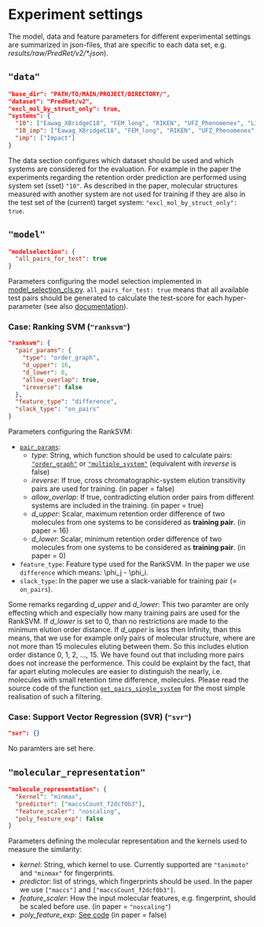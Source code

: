 # Experiment settings

The model, data and feature parameters for different experimental settings are 
summarized in json-files, that are specific to each data set, e.g. _results/raw/PredRet/v2/\*.json_).

## ```"data"```

```json
"base_dir": "PATH/TO/MAIN/PROJECT/DIRECTORY/",
"dataset": "PredRet/v2",
"excl_mol_by_struct_only": true,
"systems": {
  "10": ["Eawag_XBridgeC18", "FEM_long", "RIKEN", "UFZ_Phenomenex", "LIFE_old"],
  "10_imp": ["Eawag_XBridgeC18", "FEM_long", "RIKEN", "UFZ_Phenomenex", "LIFE_old", "Impact"],
  "imp": ["Impact"]
}
```

The data section configures which dataset should be used and which systems are
considered for the evaluation. For example in the paper the experiments regarding
the retention order prediction are performed using system set (sset) ```"10"```. 
As described in the paper, molecular structures measured with another system are
not used for training if they are also in the test set of the (current) target
system: ```"excl_mol_by_struct_only": true```. 

## ```"model"```

```json
"modelselection": {
  "all_pairs_for_test": true
}
```

Parameters configuring the model selection implemented in [model_selection_cls.py](src/model_selection_cls.py). 
```all_pairs_for_test: true``` means that all available test pairs should be generated
to calculate the test-score for each hyper-parameter (see also [documentation](src/model_selection_cls.py#L246)).

### Case: Ranking SVM (```"ranksvm"```)

```json
"ranksvm": {
  "pair_params": {
    "type": "order_graph",
    "d_upper": 16,
    "d_lower": 0,
    "allow_overlap": true,
    "ireverse": false
  },
  "feature_type": "difference",
  "slack_type": "on_pairs"
}
```

Parameters configuring the RankSVM:

- [```pair_params```](src/model_selection_cls.py#L230):
    - _type_: String, which function should be used to calculate pairs: [```"order_graph"```](src/rank_svm_cls.py#L60) or [```"multiple_system"```](src/rank_svm_cls.py#L225) (equivalent with _ireverse_ is false) 
    - _ireverse_: If true, cross chromatographic-system elution transitivity pairs are used for training. (in paper = false)
    - _allow_overlap_: If true, contradicting elution order pairs from different systems are included in the training. (in paper = true)
    - _d_upper_: Scalar, maximum retention order difference of two molecules from one systems to be considered as __training pair__. (in paper = 16) 
    - _d_lower_: Scalar, minimum retention order difference of two molecules from one systems to be considered as __training pair__. (in paper = 0) 
- ```feature_type```: Feature type used for the RankSVM. In the paper we use ```difference``` which means: \phi_j - \phi_i. 
- ```slack_type```: In the paper we use a slack-variable for training pair (= ```on_pairs```).

Some remarks regarding _d_upper_ and _d_lower_: This two paramter are only effecting 
which and especially how many training pairs are used for the RankSVM. If _d_lower_ 
is set to 0, than no restrictions are made to the minimum elution order distance. 
If _d_upper_ is less then Infinity, than this means, that we use for example only 
pairs of molecular structure, where are not more than 15 molecules eluting between 
them. So this includes elution order distance 0, 1, 2, ..., 15. We have found out
that including more pairs does not increase the performence. This could be explaint 
by the fact, that far apart eluting molecules are easier to distinguish the nearly,
i.e. molecules with small retention time difference, molecules. Please read the
source code of the function [```get_pairs_single_system```](src/rank_svm_cls.py#L300)
for the most simple realisation of such a filtering.

### Case: Support Vector Regression (SVR) (```"svr"```)

```json
"svr": {}
```

No paramters are set here.

## ```"molecular_representation"```

```json
"molecule_representation": {
  "kernel": "minmax",
  "predictor": ["maccsCount_f2dcf0b3"],
  "feature_scaler": "noscaling",
  "poly_feature_exp": false
}
```

Parameters defining the molecular representation and the kernels used to measure
the similarity:

- _kernel_: String, which kernel to use. Currently supported are ```"tanimoto"``` and ```"minmax"``` for fingerprints.
- _predictor_: list of strings, which fingerprints should be used. In the paper we use ```["maccs"]``` and ```["maccsCount_f2dcf0b3"]```.
- _feature_scaler_: How the input molecular features, e.g. fingerprint, should be scaled before use. (in paper = ```"noscaling"```)
- _poly_feature_exp_: [See code](src/evaluation_scenarios_cls.py#L241) (in paper = false)

